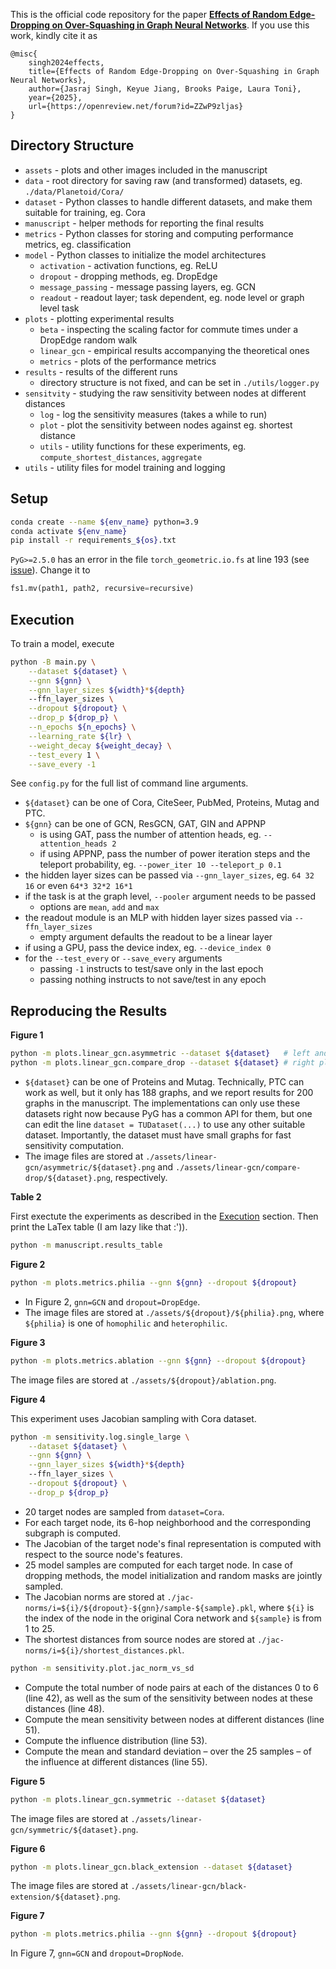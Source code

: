 This is the official code repository for the paper [**Effects of Random Edge-Dropping on Over-Squashing in Graph Neural Networks**](https://openreview.net/forum?id=ZZwP9zljas). If you use this work, kindly cite it as

```
@misc{
    singh2024effects,
    title={Effects of Random Edge-Dropping on Over-Squashing in Graph Neural Networks},
    author={Jasraj Singh, Keyue Jiang, Brooks Paige, Laura Toni},
    year={2025},
    url={https://openreview.net/forum?id=ZZwP9zljas}
}
```

## Directory Structure

- `assets` - plots and other images included in the manuscript
- `data` - root directory for saving raw (and transformed) datasets, eg. `./data/Planetoid/Cora/`
- `dataset` - Python classes to handle different datasets, and make them suitable for training, eg. Cora
- `manuscript` - helper methods for reporting the final results
- `metrics` - Python classes for storing and computing performance metrics, eg. classification
- `model` - Python classes to initialize the model architectures
    - `activation` - activation functions, eg. ReLU
    - `dropout` - dropping methods, eg. DropEdge
    - `message_passing` - message passing layers, eg. GCN
    - `readout` - readout layer; task dependent, eg. node level or graph level task
- `plots` - plotting experimental results
    - `beta` - inspecting the scaling factor for commute times under a DropEdge random walk
    - `linear_gcn` - empirical results accompanying the theoretical ones
    - `metrics` - plots of the performance metrics
- `results` - results of the different runs
    - directory structure is not fixed, and can be set in `./utils/logger.py`
- `sensitvity` - studying the raw sensitivity between nodes at different distances
    - `log` - log the sensitivity measures (takes a while to run)
    - `plot` - plot the sensitivity between nodes against eg. shortest distance
    - `utils` - utility functions for these experiments, eg. `compute_shortest_distances`, `aggregate`
- `utils` - utility files for model training and logging

## Setup

```bash
conda create --name ${env_name} python=3.9
conda activate ${env_name}
pip install -r requirements_${os}.txt
```

`PyG>=2.5.0` has an error in the file `torch_geometric.io.fs` at line 193 (see [issue](https://github.com/pyg-team/pytorch_geometric/issues/9330)). Change it to
```python
fs1.mv(path1, path2, recursive=recursive)
```

## Execution

To train a model, execute
```bash
python -B main.py \
    --dataset ${dataset} \
    --gnn ${gnn} \
    --gnn_layer_sizes ${width}*${depth}
    --ffn_layer_sizes \
    --dropout ${dropout} \
    --drop_p ${drop_p} \
    --n_epochs ${n_epochs} \
    --learning_rate ${lr} \
    --weight_decay ${weight_decay} \
    --test_every 1 \
    --save_every -1
```

See `config.py` for the full list of command line arguments.
- `${dataset}` can be one of Cora, CiteSeer, PubMed, Proteins, Mutag and PTC.
- `${gnn}` can be one of GCN, ResGCN, GAT, GIN and APPNP
    - is using GAT, pass the number of attention heads, eg. `--attention_heads 2`
    - if using APPNP, pass the number of power iteration steps and the teleport probability, eg. `--power_iter 10 --teleport_p 0.1`
- the hidden layer sizes can be passed via `--gnn_layer_sizes`, eg. `64 32 16` or even `64*3 32*2 16*1`
- if the task is at the graph level, `--pooler` argument needs to be passed
    - options are `mean`, `add` and `max`
- the readout module is an MLP with hidden layer sizes passed via `--ffn_layer_sizes`
    - empty argument defaults the readout to be a linear layer
- if using a GPU, pass the device index, eg. `--device_index 0`
- for the `--test_every` or `--save_every` arguments
    - passing `-1` instructs to test/save only in the last epoch
    - passing nothing instructs to not save/test in any epoch

## Reproducing the Results

**Figure 1**

```bash
python -m plots.linear_gcn.asymmetric --dataset ${dataset}   # left and middle plots
python -m plots.linear_gcn.compare_drop --dataset ${dataset} # right plot
```

- `${dataset}` can be one of Proteins and Mutag. Technically, PTC can work as well, but it only has 188 graphs, and we report results for 200 graphs in the manuscript. The implementations can only use these datasets right now because PyG has a common API for them, but one can edit the line `dataset = TUDataset(...)` to use any other suitable dataset. Importantly, the dataset must have small graphs for fast sensitivity computation.
- The image files are stored at `./assets/linear-gcn/asymmetric/${dataset}.png` and `./assets/linear-gcn/compare-drop/${dataset}.png`, respectively.

**Table 2**

First exectute the experiments as described in the [Execution](#execution) section. Then print the LaTex table (I am lazy like that :')).

```bash
python -m manuscript.results_table
```

**Figure 2**

```bash
python -m plots.metrics.philia --gnn ${gnn} --dropout ${dropout}
```

- In Figure 2, `gnn=GCN` and `dropout=DropEdge`.
- The image files are stored at `./assets/${dropout}/${philia}.png`, where `${philia}` is one of `homophilic` and `heterophilic`.

**Figure 3**

```bash
python -m plots.metrics.ablation --gnn ${gnn} --dropout ${dropout}
```

The image files are stored at `./assets/${dropout}/ablation.png`.

**Figure 4**

This experiment uses Jacobian sampling with Cora dataset.

```bash
python -m sensitivity.log.single_large \
    --dataset ${dataset} \
    --gnn ${gnn} \
    --gnn_layer_sizes ${width}*${depth}
    --ffn_layer_sizes \
    --dropout ${dropout} \
    --drop_p ${drop_p}
```

- 20 target nodes are sampled from `dataset=Cora`.
- For each target node, its 6-hop neighborhood and the corresponding subgraph is computed.
- The Jacobian of the target node's final representation is computed with respect to the source node's features.
- 25 model samples are computed for each target node. In case of dropping methods, the model initialization and random masks are jointly sampled.
- The Jacobian norms are stored at `./jac-norms/i=${i}/${dropout}-${gnn}/sample-${sample}.pkl`, where `${i}` is the index of the node in the original Cora network and `${sample}` is from 1 to 25.
- The shortest distances from source nodes are stored at `./jac-norms/i=${i}/shortest_distances.pkl`.

```bash
python -m sensitivity.plot.jac_norm_vs_sd
```

- Compute the total number of node pairs at each of the distances 0 to 6 (line 42), as well as the sum of the sensitivity between nodes at these distances (line 48).
- Compute the mean sensitivity between nodes at different distances (line 51).
- Compute the influence distribution (line 53).
- Compute the mean and standard deviation &ndash; over the 25 samples &ndash; of the influence at different distances (line 55).

**Figure 5**

```bash
python -m plots.linear_gcn.symmetric --dataset ${dataset}
```

The image files are stored at `./assets/linear-gcn/symmetric/${dataset}.png`.

**Figure 6**

```bash
python -m plots.linear_gcn.black_extension --dataset ${dataset}
```

The image files are stored at `./assets/linear-gcn/black-extension/${dataset}.png`.

**Figure 7**

```bash
python -m plots.metrics.philia --gnn ${gnn} --dropout ${dropout}
```

In Figure 7, `gnn=GCN` and `dropout=DropNode`.
